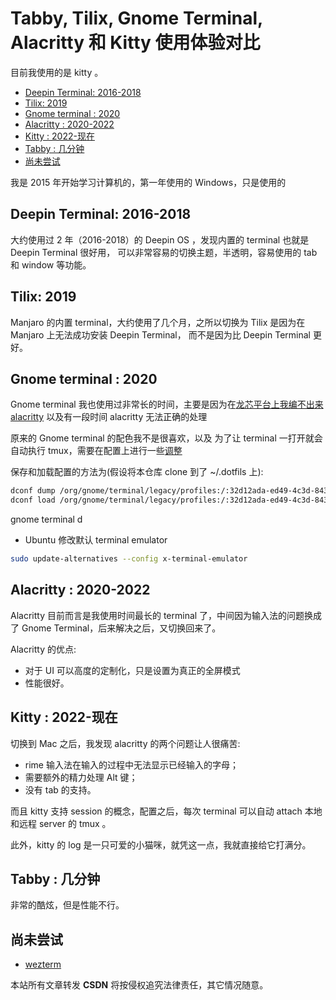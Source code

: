 # Tabby, Tilix, Gnome Terminal, Alacritty 和 Kitty 使用体验对比

目前我使用的是 kitty 。

<!-- vim-markdown-toc GitLab -->

* [Deepin Terminal: 2016-2018](#deepin-terminal-2016-2018)
* [Tilix: 2019](#tilix-2019)
* [Gnome terminal : 2020](#gnome-terminal-2020)
* [Alacritty : 2020-2022](#alacritty-2020-2022)
* [Kitty : 2022-现在](#kitty-2022-现在)
* [Tabby : 几分钟](#tabby-几分钟)
* [尚未尝试](#尚未尝试)

<!-- vim-markdown-toc -->

我是 2015 年开始学习计算机的，第一年使用的 Windows，只是使用的

## Deepin Terminal: 2016-2018

大约使用过 2  年（2016-2018）的 Deepin OS ，发现内置的 terminal 也就是 Deepin Terminal 很好用，
可以非常容易的切换主题，半透明，容易使用的 tab 和 window 等功能。

## Tilix: 2019

Manjaro 的内置 terminal，大约使用了几个月，之所以切换为 Tilix 是因为在 Manjaro 上无法成功安装 Deepin Terminal，
而不是因为比 Deepin Terminal 更好。

## Gnome terminal : 2020

Gnome terminal 我也使用过非常长的时间，主要是因为在[龙芯平台上我编不出来 alacritty](https://martins3.github.io/loongarch/neovim.html) 以及有一段时间 alacritty 无法正确的处理

原来的 Gnome terminal 的配色我不是很喜欢，以及
为了让 terminal 一打开就会自动执行 tmux，需要在配置上进行一些[调整](https://github.com/Martins3/My-Linux-Config/blob/master/scripts/gnome.dconf)

保存和加载配置的方法为(假设将本仓库 clone 到了 ~/.dotfils 上):
```sh
dconf dump /org/gnome/terminal/legacy/profiles:/:32d12ada-ed49-4c3d-8436-0f64853f7579/ > ~/.dotfiles/scripts/gnome.conf
dconf load /org/gnome/terminal/legacy/profiles:/:32d12ada-ed49-4c3d-8436-0f64853f7579/ < ~/.dotfiles/scripts/gnome.conf
```

gnome terminal d
- Ubuntu 修改默认 terminal emulator
```sh
sudo update-alternatives --config x-terminal-emulator
```

## Alacritty : 2020-2022

Alacritty 目前而言是我使用时间最长的 terminal 了，中间因为输入法的问题换成了 Gnome Terminal，后来解决之后，又切换回来了。

Alacritty 的优点:
- 对于 UI 可以高度的定制化，只是设置为真正的全屏模式
- 性能很好。

## Kitty : 2022-现在

切换到 Mac 之后，我发现 alacritty 的两个问题让人很痛苦:
- rime 输入法在输入的过程中无法显示已经输入的字母；
- 需要额外的精力处理 Alt 键；
- 没有 tab 的支持。

而且 kitty 支持 session 的概念，配置之后，每次 terminal 可以自动 attach 本地和远程 server 的 tmux 。

此外，kitty 的 log 是一只可爱的小猫咪，就凭这一点，我就直接给它打满分。

## Tabby : 几分钟

非常的酷炫，但是性能不行。

## 尚未尝试
- [wezterm](https://github.com/wez/wezterm)

<script src="https://giscus.app/client.js"
        data-repo="Martins3/My-Linux-Config"
        data-repo-id="MDEwOlJlcG9zaXRvcnkyMTUwMDkyMDU="
        data-category="General"
        data-category-id="MDE4OkRpc2N1c3Npb25DYXRlZ29yeTMyODc0NjA5"
        data-mapping="pathname"
        data-reactions-enabled="1"
        data-emit-metadata="0"
        data-input-position="bottom"
        data-theme="light"
        data-lang="en"
        crossorigin="anonymous"
        async>
</script>

本站所有文章转发 **CSDN** 将按侵权追究法律责任，其它情况随意。
